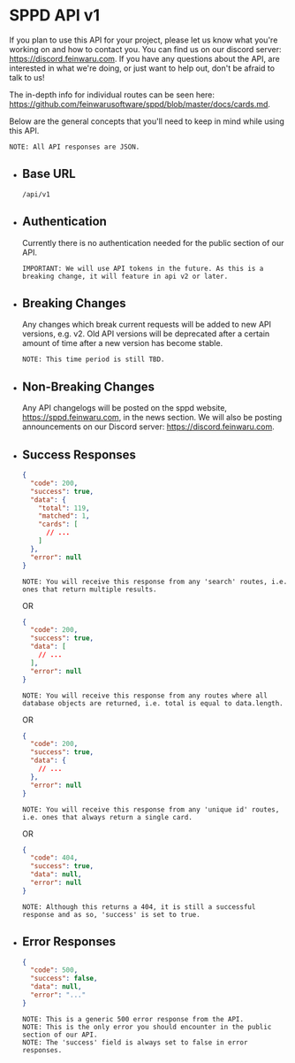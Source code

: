 # SPPD API v1
If you plan to use this API for your project, please let us know what you're working on and how to contact you. You can find us on our discord server: https://discord.feinwaru.com. If you have any questions about the API, are interested in what we're doing, or just want to help out, don't be afraid to talk to us!

The in-depth info for individual routes can be seen here: https://github.com/feinwarusoftware/sppd/blob/master/docs/cards.md.

Below are the general concepts that you'll need to keep in mind while using this API.
```
NOTE: All API responses are JSON.
```

- ## Base URL
  ```
  /api/v1
  ```
- ## Authentication
  Currently there is no authentication needed for the public section of our API.
  ```
  IMPORTANT: We will use API tokens in the future. As this is a breaking change, it will feature in api v2 or later.
  ```
- ## Breaking Changes
  Any changes which break current requests will be added to new API versions, e.g. v2. Old API versions will be deprecated after a certain amount of time after a new version has become stable.
  ```
  NOTE: This time period is still TBD.
  ```
- ## Non-Breaking Changes
  Any API changelogs will be posted on the sppd website, https://sppd.feinwaru.com, in the news section. We will also be posting announcements on our Discord server: https://discord.feinwaru.com.
- ## Success Responses
  ```json
  {
    "code": 200,
    "success": true,
    "data": {
      "total": 119,
      "matched": 1,
      "cards": [
        // ...
      ]
    },
    "error": null
  }
  ```
  ```
  NOTE: You will receive this response from any 'search' routes, i.e. ones that return multiple results.
  ```
  OR
  ```json
  {
    "code": 200,
    "success": true,
    "data": [
      // ...
    ],
    "error": null
  }
  ```
  ```
  NOTE: You will receive this response from any routes where all database objects are returned, i.e. total is equal to data.length.
  ```
  OR
  ```json
  {
    "code": 200,
    "success": true,
    "data": {
      // ...
    },
    "error": null
  }
  ```
  ```
  NOTE: You will receive this response from any 'unique id' routes, i.e. ones that always return a single card.
  ```
  OR
  ```json
  {
    "code": 404,
    "success": true,
    "data": null,
    "error": null
  }
  ```
  ```
  NOTE: Although this returns a 404, it is still a successful response and as so, 'success' is set to true.
  ```
- ## Error Responses
  ```json
  {
    "code": 500,
    "success": false,
    "data": null,
    "error": "..."
  }
  ```
  ```
  NOTE: This is a generic 500 error response from the API.
  NOTE: This is the only error you should encounter in the public section of our API.
  NOTE: The 'success' field is always set to false in error responses.
  ```
